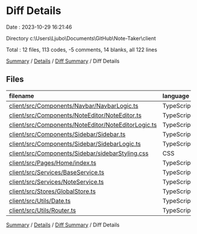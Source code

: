 # Diff Details

Date : 2023-10-29 16:21:46

Directory c:\\Users\\Ljubo\\Documents\\GitHub\\Note-Taker\\client

Total : 12 files,  113 codes, -5 comments, 14 blanks, all 122 lines

[Summary](results.md) / [Details](details.md) / [Diff Summary](diff.md) / Diff Details

## Files
| filename | language | code | comment | blank | total |
| :--- | :--- | ---: | ---: | ---: | ---: |
| [client/src/Components/Navbar/NavbarLogic.ts](/client/src/Components/Navbar/NavbarLogic.ts) | TypeScript | 10 | 0 | 2 | 12 |
| [client/src/Components/NoteEditor/NoteEditor.ts](/client/src/Components/NoteEditor/NoteEditor.ts) | TypeScript | 16 | 0 | -2 | 14 |
| [client/src/Components/NoteEditor/NoteEditorLogic.ts](/client/src/Components/NoteEditor/NoteEditorLogic.ts) | TypeScript | 70 | -2 | 9 | 77 |
| [client/src/Components/Sidebar/Sidebar.ts](/client/src/Components/Sidebar/Sidebar.ts) | TypeScript | -57 | 0 | -6 | -63 |
| [client/src/Components/Sidebar/SidebarLogic.ts](/client/src/Components/Sidebar/SidebarLogic.ts) | TypeScript | 35 | 0 | 7 | 42 |
| [client/src/Components/Sidebar/sidebarStyling.css](/client/src/Components/Sidebar/sidebarStyling.css) | CSS | 1 | 0 | 0 | 1 |
| [client/src/Pages/Home/index.ts](/client/src/Pages/Home/index.ts) | TypeScript | 4 | 0 | 0 | 4 |
| [client/src/Services/BaseService.ts](/client/src/Services/BaseService.ts) | TypeScript | 2 | 0 | 0 | 2 |
| [client/src/Services/NoteService.ts](/client/src/Services/NoteService.ts) | TypeScript | 24 | 0 | 2 | 26 |
| [client/src/Stores/GlobalStore.ts](/client/src/Stores/GlobalStore.ts) | TypeScript | 2 | 0 | 0 | 2 |
| [client/src/Utils/Date.ts](/client/src/Utils/Date.ts) | TypeScript | -1 | -3 | 0 | -4 |
| [client/src/Utils/Router.ts](/client/src/Utils/Router.ts) | TypeScript | 7 | 0 | 2 | 9 |

[Summary](results.md) / [Details](details.md) / [Diff Summary](diff.md) / Diff Details